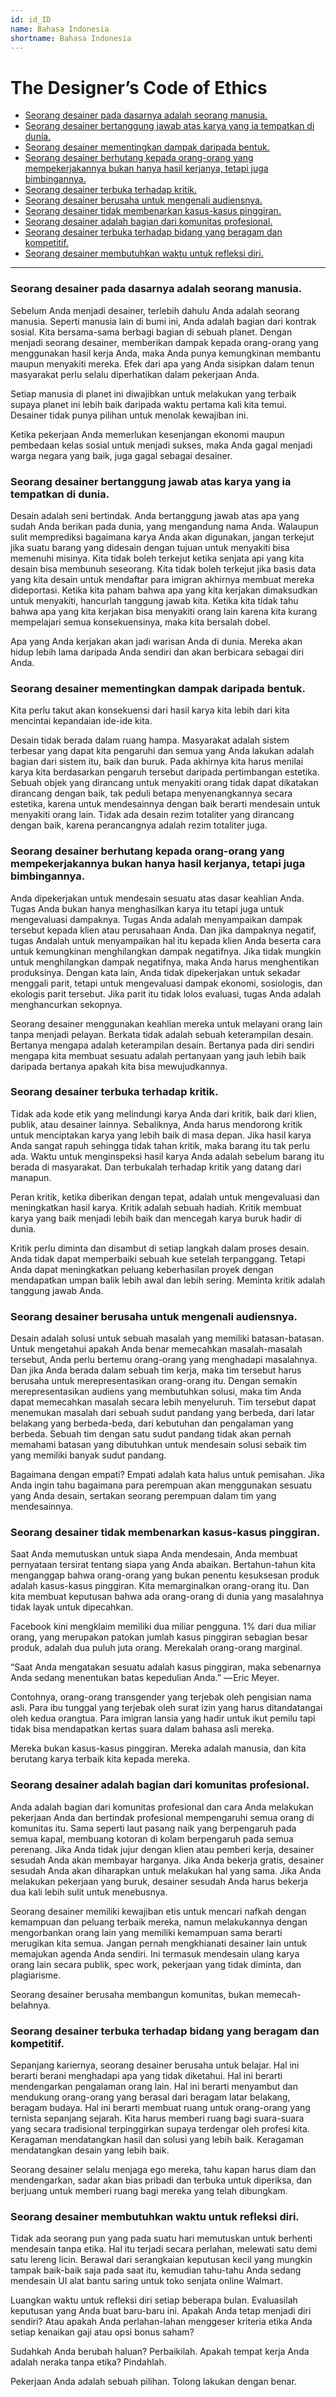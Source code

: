```yaml
---
id: id_ID
name: Bahasa Indonesia
shortname: Bahasa Indonesia
---
```


# The Designer’s Code of Ethics

* [Seorang desainer pada dasarnya adalah seorang manusia.](#seorang-desainer-pada-dasarnya-adalah-seorang-manusia)
* [Seorang desainer bertanggung jawab atas karya yang ia tempatkan di dunia.](#seorang-desainer-bertanggung-jawab-atas-karya-yang-ia-tempatkan-di-dunia)
* [Seorang desainer mementingkan dampak daripada bentuk.](#seorang-desainer-mementingkan-dampak-daripada-bentuk)
* [Seorang desainer berhutang kepada orang-orang yang mempekerjakannya bukan hanya hasil kerjanya, tetapi juga bimbingannya.](#seorang-desainer-berhutang-kepada-orang-orang-yang-mempekerjakannya-bukan-hanya-hasil-kerjanya-tetapi-juga-bimbingannya)
* [Seorang desainer terbuka terhadap kritik.](#seorang-desainer-terbuka-terhadap-kritik)
* [Seorang desainer berusaha untuk mengenali audiensnya.](#seorang-desainer-berusaha-untuk-mengenali-audiensnya)
* [Seorang desainer tidak membenarkan kasus-kasus pinggiran.](#seorang-desainer-tidak-membenarkan-kasus-kasus-pinggiran)
* [Seorang desainer adalah bagian dari komunitas profesional.](#seorang-desainer-adalah-bagian-dari-komunitas-profesional)
* [Seorang desainer terbuka terhadap bidang yang beragam dan kompetitif.](#seorang-desainer-terbuka-terhadap-bidang-yang-beragam-dan-kompetitif)
* [Seorang desainer membutuhkan waktu untuk refleksi diri.](#seorang-desainer-membutuhkan-waktu-untuk-refleksi-diri)

***

### Seorang desainer pada dasarnya adalah seorang manusia.
Sebelum Anda menjadi desainer, terlebih dahulu Anda adalah seorang manusia. Seperti manusia lain di bumi ini, Anda adalah bagian dari kontrak sosial. Kita bersama-sama berbagi bagian di sebuah planet. Dengan menjadi seorang desainer, memberikan dampak kepada orang-orang yang menggunakan hasil kerja Anda, maka Anda punya kemungkinan membantu maupun menyakiti mereka. Efek dari apa yang Anda sisipkan dalam tenun masyarakat perlu selalu diperhatikan dalam pekerjaan Anda.

Setiap manusia di planet ini diwajibkan untuk melakukan yang terbaik supaya planet ini lebih baik daripada waktu pertama kali kita temui. Desainer tidak punya pilihan untuk menolak kewajiban ini.

Ketika pekerjaan Anda memerlukan kesenjangan ekonomi maupun pembedaan kelas sosial untuk menjadi sukses, maka Anda gagal menjadi warga negara yang baik, juga gagal sebagai desainer.

### Seorang desainer bertanggung jawab atas karya yang ia tempatkan di dunia.
Desain adalah seni bertindak. Anda bertanggung jawab atas apa yang sudah Anda berikan pada dunia, yang mengandung nama Anda. Walaupun sulit memprediksi bagaimana karya Anda akan digunakan, jangan terkejut jika suatu barang yang didesain dengan tujuan untuk menyakiti bisa memenuhi misinya. Kita tidak boleh terkejut ketika senjata api yang kita desain bisa membunuh seseorang. Kita tidak boleh terkejut jika basis data yang kita desain untuk mendaftar para imigran akhirnya membuat mereka dideportasi. Ketika kita paham bahwa apa yang kita kerjakan dimaksudkan untuk menyakiti, hancurlah tanggung jawab kita. Ketika kita tidak tahu bahwa apa yang kita kerjakan bisa menyakiti orang lain karena kita kurang mempelajari semua konsekuensinya, maka kita bersalah dobel.

Apa yang Anda kerjakan akan jadi warisan Anda di dunia. Mereka akan hidup lebih lama daripada Anda sendiri dan akan berbicara sebagai diri Anda.

### Seorang desainer mementingkan dampak daripada bentuk.
Kita perlu takut akan konsekuensi dari hasil karya kita lebih dari kita mencintai kepandaian ide-ide kita.

Desain tidak berada dalam ruang hampa. Masyarakat adalah sistem terbesar yang dapat kita pengaruhi dan semua yang Anda lakukan adalah bagian dari sistem itu, baik dan buruk. Pada akhirnya kita harus menilai karya kita berdasarkan pengaruh tersebut daripada pertimbangan estetika. Sebuah objek yang dirancang untuk menyakiti orang tidak dapat dikatakan dirancang dengan baik, tak peduli betapa menyenangkannya secara estetika, karena untuk mendesainnya dengan baik berarti mendesain untuk menyakiti orang lain. Tidak ada desain rezim totaliter yang dirancang dengan baik, karena perancangnya adalah rezim totaliter juga.

### Seorang desainer berhutang kepada orang-orang yang mempekerjakannya bukan hanya hasil kerjanya, tetapi juga bimbingannya.
Anda dipekerjakan untuk mendesain sesuatu atas dasar keahlian Anda. Tugas Anda bukan hanya menghasilkan karya itu tetapi juga untuk mengevaluasi dampaknya. Tugas Anda adalah menyampaikan dampak tersebut kepada klien atau perusahaan Anda. Dan jika dampaknya negatif, tugas Andalah untuk menyampaikan hal itu kepada klien Anda beserta cara untuk kemungkinan menghilangkan dampak negatifnya. Jika tidak mungkin untuk menghilangkan dampak negatifnya, maka Anda harus menghentikan produksinya. Dengan kata lain, Anda tidak dipekerjakan untuk sekadar menggali parit, tetapi untuk mengevaluasi dampak ekonomi, sosiologis, dan ekologis parit tersebut. Jika parit itu tidak lolos evaluasi, tugas Anda adalah menghancurkan sekopnya.

Seorang desainer menggunakan keahlian mereka untuk melayani orang lain tanpa menjadi pelayan. Berkata tidak adalah sebuah keterampilan desain. Bertanya mengapa adalah keterampilan desain. Bertanya pada diri sendiri mengapa kita membuat sesuatu adalah pertanyaan yang jauh lebih baik daripada bertanya apakah kita bisa mewujudkannya.

### Seorang desainer terbuka terhadap kritik.
Tidak ada kode etik yang melindungi karya Anda dari kritik, baik dari klien, publik, atau desainer lainnya. Sebaliknya, Anda harus mendorong kritik untuk menciptakan karya yang lebih baik di masa depan. Jika hasil karya Anda sangat rapuh sehingga tidak tahan kritik, maka barang itu tak perlu ada. Waktu untuk menginspeksi hasil karya Anda adalah sebelum barang itu berada di masyarakat. Dan terbukalah terhadap kritik yang datang dari manapun.

Peran kritik, ketika diberikan dengan tepat, adalah untuk mengevaluasi dan meningkatkan hasil karya. Kritik adalah sebuah hadiah. Kritik membuat karya yang baik menjadi lebih baik dan mencegah karya buruk hadir di dunia.

Kritik perlu diminta dan disambut di setiap langkah dalam proses desain. Anda tidak dapat memperbaiki sebuah kue setelah terpanggang. Tetapi Anda dapat meningkatkan peluang keberhasilan proyek dengan mendapatkan umpan balik lebih awal dan lebih sering. Meminta kritik adalah tanggung jawab Anda.

### Seorang desainer berusaha untuk mengenali audiensnya.
Desain adalah solusi untuk sebuah masalah yang memiliki batasan-batasan. Untuk mengetahui apakah Anda benar memecahkan masalah-masalah tersebut, Anda perlu bertemu orang-orang yang menghadapi masalahnya. Dan jika Anda berada dalam sebuah tim kerja, maka tim tersebut harus berusaha untuk merepresentasikan orang-orang itu. Dengan semakin merepresentasikan audiens yang membutuhkan solusi, maka tim Anda dapat memecahkan masalah secara lebih menyeluruh. Tim tersebut dapat menemukan masalah dari sebuah sudut pandang yang berbeda, dari latar belakang yang berbeda-beda, dari kebutuhan dan pengalaman yang berbeda. Sebuah tim dengan satu sudut pandang tidak akan pernah memahami batasan yang dibutuhkan untuk mendesain solusi sebaik tim yang memiliki banyak sudut pandang.

Bagaimana dengan empati? Empati adalah kata halus untuk pemisahan. Jika Anda ingin tahu bagaimana para perempuan akan menggunakan sesuatu yang Anda desain, sertakan seorang perempuan dalam tim yang mendesainnya.

### Seorang desainer tidak membenarkan kasus-kasus pinggiran.
Saat Anda memutuskan untuk siapa Anda mendesain, Anda membuat pernyataan tersirat tentang siapa yang Anda abaikan. Bertahun-tahun kita menganggap bahwa orang-orang yang bukan penentu kesuksesan produk adalah kasus-kasus pinggiran. Kita memarginalkan orang-orang itu. Dan kita membuat keputusan bahwa ada orang-orang di dunia yang masalahnya tidak layak untuk dipecahkan.

Facebook kini mengklaim memiliki dua miliar pengguna. 1% dari dua miliar orang, yang merupakan patokan jumlah kasus pinggiran sebagian besar produk, adalah dua puluh juta orang. Merekalah orang-orang marginal.

“Saat Anda mengatakan sesuatu adalah kasus pinggiran, maka sebenarnya Anda sedang menentukan batas kepedulian Anda.” — Eric Meyer.

Contohnya, orang-orang transgender yang terjebak oleh pengisian nama asli. Para ibu tunggal yang terjebak oleh surat izin yang harus ditandatangai oleh kedua orangtua. Para imigran lansia yang hadir untuk ikut pemilu tapi tidak bisa mendapatkan kertas suara dalam bahasa asli mereka. 

Mereka bukan kasus-kasus pinggiran. Mereka adalah manusia, dan kita berutang karya terbaik kita kepada mereka.

### Seorang desainer adalah bagian dari komunitas profesional.
Anda adalah bagian dari komunitas profesional dan cara Anda melakukan pekerjaan Anda dan bertindak profesional mempengaruhi semua orang di komunitas itu. Sama seperti laut pasang naik yang berpengaruh pada semua kapal, membuang kotoran di kolam berpengaruh pada semua perenang. Jika Anda tidak jujur dengan klien atau pemberi kerja, desainer sesudah Anda akan membayar harganya. Jika Anda bekerja gratis, desainer sesudah Anda akan diharapkan untuk melakukan hal yang sama. Jika Anda melakukan pekerjaan yang buruk, desainer sesudah Anda harus bekerja dua kali lebih sulit untuk menebusnya.

Seorang desainer memiliki kewajiban etis untuk mencari nafkah dengan kemampuan dan peluang terbaik mereka, namun melakukannya dengan mengorbankan orang lain yang memiliki kemampuan sama berarti merugikan kita semua. Jangan pernah mengkhianati desainer lain untuk memajukan agenda Anda sendiri. Ini termasuk mendesain ulang karya orang lain secara publik, spec work, pekerjaan yang tidak diminta, dan plagiarisme.

Seorang desainer berusaha membangun komunitas, bukan memecah-belahnya.

### Seorang desainer terbuka terhadap bidang yang beragam dan kompetitif.
Sepanjang kariernya, seorang desainer berusaha untuk belajar. Hal ini berarti berani menghadapi apa yang tidak diketahui. Hal ini berarti mendengarkan pengalaman orang lain. Hal ini berarti menyambut dan mendukung orang-orang yang berasal dari beragam latar belakang, beragam budaya. Hal ini berarti membuat ruang untuk orang-orang yang ternista sepanjang sejarah. Kita harus memberi ruang bagi suara-suara yang secara tradisional terpinggirkan supaya terdengar oleh profesi kita. Keragaman mendatangkan hasil dan solusi yang lebih baik. Keragaman mendatangkan desain yang lebih baik.

Seorang desainer selalu menjaga ego mereka, tahu kapan harus diam dan mendengarkan, sadar akan bias pribadi dan terbuka untuk diperiksa, dan berjuang untuk memberi ruang bagi mereka yang telah dibungkam.

### Seorang desainer membutuhkan waktu untuk refleksi diri.
Tidak ada seorang pun yang pada suatu hari memutuskan untuk berhenti mendesain tanpa etika. Hal itu terjadi secara perlahan, melewati satu demi satu lereng licin. Berawal dari serangkaian keputusan kecil yang mungkin tampak baik-baik saja pada saat itu, kemudian tahu-tahu Anda sedang mendesain UI alat bantu saring untuk toko senjata online Walmart.

Luangkan waktu untuk refleksi diri setiap beberapa bulan. Evaluasilah keputusan yang Anda buat baru-baru ini. Apakah Anda tetap menjadi diri sendiri? Atau apakah Anda perlahan-lahan menggeser kriteria etika Anda setiap kenaikan gaji atau opsi bonus saham?

Sudahkah Anda berubah haluan? Perbaikilah. Apakah tempat kerja Anda adalah neraka tanpa etika? Pindahlah.

Pekerjaan Anda adalah sebuah pilihan. Tolong lakukan dengan benar.
